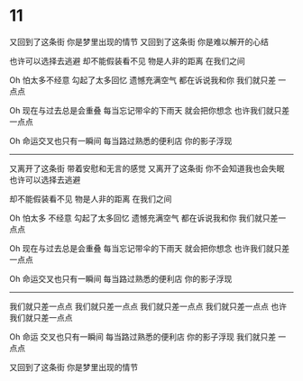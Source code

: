 # 11
又回到了这条街
你是梦里出现的情节
又回到了这条街
你是难以解开的心结

也许可以选择去逃避
却不能假装看不见
物是人非的距离
在我们之间

Oh 怕太多不经意
勾起了太多回忆
遗憾充满空气
都在诉说我和你
我们就只差 一点点

Oh 现在与过去总是会重叠
每当忘记带伞的下雨天
就会把你想念
也许我们就只差 一点点

Oh 命运交叉也只有一瞬间
每当路过熟悉的便利店
你的影子浮现

----------------------

又离开了这条街
带着安慰和无言的感觉
又离开了这条街
你不会知道我也会失眠
也许可以选择去逃避

却不能假装看不见
物是人非的距离
在我们之间 

Oh 怕太多 不经意
勾起了太多回忆
遗憾充满空气
都在诉说我和你
我们就只差一点点

Oh 现在与过去总是会重叠
每当忘记带伞的下雨天
就会把你想念
也许我们就只差 一点点

Oh 命运交叉也只有一瞬间
每当路过熟悉的便利店
你的影子浮现

-----------------------------------------

我们就只差一点点
我们就只差一点点
我们就只差一点点
我们就只差一点点
也许我们就只差一点点

Oh 命运 交叉也只有一瞬间
每当路过熟悉的便利店
你的影子浮现
我们就只差 一点点

又回到了这条街
你是梦里出现的情节